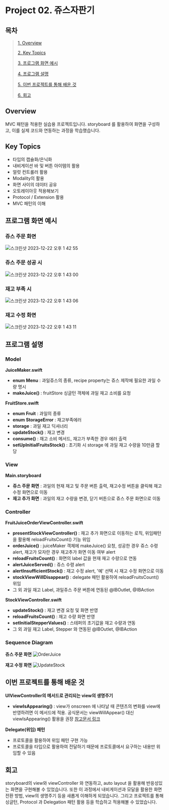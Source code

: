 # Project 02. 쥬스자판기

## 목차
> [1. Overview](#Overview)
>
> [2. Key Topics](#Key-Topics)
>
> [3. 프로그램 화면 예시](#프로그램-화면-예시)
>
> [4. 프로그램 설명](#프로그램-설명)
>
> [5. 이번 프로젝트를 통해 배운 것](#이번-프로젝트를-통해-배운-것)
>
> [6. 회고](#회고)

## Overview

MVC 패턴을 적용한 실습용 프로젝트입니다.
storyboard 를 활용하여 화면을 구성하고, 이를 실제 코드와 연동하는 과정을 학습했습니다.

## Key Topics
- 타입의 캡슐화/은닉화
- 내비게이션 바 및 버튼 아이템의 활용
- 얼럿 컨트롤러 활용
- Modality의 활용
- 화면 사이의 데이터 공유
- 오토레이아웃 적용해보기
- Protocol / Extension 활용
- MVC 패턴의 이해

## 프로그램 화면 예시

### 쥬스 주문 화면
![스크린샷 2023-12-22 오후 1 42 55](https://github.com/eensungkim/ios-juice-maker/assets/73898006/7fe50e0a-98d3-4879-9a91-e87398793809)

### 쥬스 주문 성공 시
![스크린샷 2023-12-22 오후 1 43 00](https://github.com/eensungkim/ios-juice-maker/assets/73898006/19b86d4d-4427-41ef-9ca6-6db8304f8e21)

### 재고 부족 시
![스크린샷 2023-12-22 오후 1 43 06](https://github.com/eensungkim/ios-juice-maker/assets/73898006/24a21a12-110f-41ca-9cec-bf4deabf18ad)

### 재고 수정 화면
![스크린샷 2023-12-22 오후 1 43 11](https://github.com/eensungkim/ios-juice-maker/assets/73898006/f344e98e-e15a-41a9-afef-133348ab7783)

## 프로그램 설명
### Model
**JuiceMaker.swift**
- **enum Menu** : 과일쥬스의 종류, recipe property는 쥬스 제작에 필요한 과일 수량 명시
- **makeJuice()** : fruitStore 싱글턴 객체에 과일 재고 소비를 요청

**FruitStore.swift**
- **enum Fruit** : 과일의 종류
- **enum StorageError** : 재고부족에러
- **storage** : 과일 재고 딕셔너리
- **updateStock()** : 재고 변경
- **consume()** : 재고 소비 메서드, 재고가 부족한 경우 에러 출력
- **setUpInitialFruitsStock()** : 초기화 시 storage 에 과일 재고 수량을 10만큼 할당

### View
**Main.storyboard**
- **쥬스 주문 화면** : 과일의 현재 재고 및 주문 버튼 출력, 재고수정 버튼을 클릭해 재고수정 화면으로 이동
- **재고 추가 화면** : 과일의 재고 수량을 변경, 닫기 버튼으로 쥬스 주문 화면으로 이동

### Controller
**FruitJuiceOrderViewController.swift**
- **presentStockViewController()** : 재고 추가 화면으로 이동하는 로직, 위임패턴을 활용해 reloadFruitsCount() 기능 위임
- **orderJuice()** : juiceMaker 객체에 makeJuice() 요청, 성공한 경우 쥬스 수령 alert, 재고가 모자란 경우 재고추가 화면 이동 여부 alert
- **reloadFruitsCount()** : 화면의 label 값을 현재 재고 수량으로 연동
- **alertJuiceServed()** : 쥬스 수령 alert
- **alertInsufficientStock()** : 재고 수정 alert, '예' 선택 시 재고 수정 화면으로 이동
- **stockViewWillDisappear()** : delegate 패턴 활용하여 reloadFruitsCount() 위임
- 그 외 과일 재고 Label, 과일쥬스 주문 버튼에 연동된 @IBOutlet, @IBAction

**StockViewController.swift**
- **updateStock()** : 재고 변경 요청 및 화면 반영
- **reloadFruitsCount()** : 재고 수량 화면 반영
- **setInitialStepperValues()** : 스테퍼의 초기값을 재고 수량과 연동
- 그 외 과일 재고 Label, Stepper 와 연동된 @IBOutlet, @IBAction

### Sequence Diagram
**쥬스 주문 화면**
![OrderJuice](https://github.com/eensungkim/ios-juice-maker/assets/73898006/e1227c16-69e8-485d-9188-87687b6318ed)

**재고 수정 화면**
![UpdateStock](https://github.com/eensungkim/ios-juice-maker/assets/73898006/94a207b7-9b61-4216-9ccd-0a32520ff358)

## 이번 프로젝트를 통해 배운 것
**UIViewController의 메서드로 관리되는 view의 생명주기**
- **viewIsAppearing()** : view가 onscreen 에 나타날 때 콘텐츠의 변화를 view에 반영하려면 이 메서드에 적용. 
공식문서는 viewWillAppear() 대신 viewIsAppearing() 활용을 권장
[참고문서 링크](https://developer.apple.com/documentation/uikit/view_controllers/displaying_and_managing_views_with_a_view_controller#3370691)

**Delegate(위임) 패턴**
- 프로토콜을 활용하여 위임 패턴 구현 가능
- 프로토콜을 타입으로 활용하여 전달하기 때문에 프로토콜에서 요구하는 내용만 위임할 수 있음



## 회고
storyboard의 view와  viewController 와 연동하고, auto layout 을 활용해 반응성있는 화면을 구현해볼 수 있었습니다.
또한 이 과정에서 내비게이션과 모달을 활용한 화면 전환 방법, view의 생명주기 등을 새롭게 이해하게 되었습니다.
그리고 프로젝트를 통해 싱글턴, Protocol 과 Delegation 패턴 활용 등을 학습하고 적용해볼 수 있었습니다.
